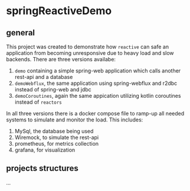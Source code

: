 # springReactiveDemo
## general
This project was created to demonstrate how `reactive` can safe an application from becoming unresponsive due to heavy load and slow backends.
There are three versions availabe:
  1. `demo` containing a simple spring-web application which calls another rest-api and a database
  2. `demoWebflux`, the same application using spring-webflux and r2dbc instead of spring-web and jdbc
  3. `demoCoroutines`, again the same appication utilizing kotlin coroutines instead of `reactors`

In all three versions there is a docker compose file to ramp-up all needed systems to simulate and monitor the load. This includes:
  1. MySql, the database being used
  2. Wiremock, to simulate the rest-api
  3. prometheus, for metrics collection
  4. grafana, for visualization

## projects structures
...
